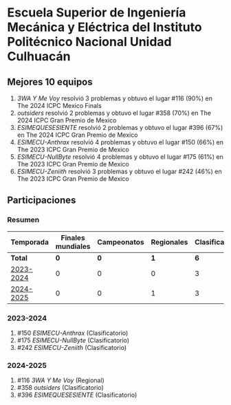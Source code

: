 # Escuela Superior de Ingeniería Mecánica y Eléctrica del Instituto Politécnico Nacional Unidad Culhuacán

## Mejores 10 equipos

1. _3WA Y Me Voy_ resolvió 3 problemas y obtuvo el lugar #116 (90%) en The 2024 ICPC Mexico Finals
1. _outsiders_ resolvió 2 problemas y obtuvo el lugar #358 (70%) en The 2024 ICPC Gran Premio de Mexico
1. _ESIMEQUESESIENTE_ resolvió 2 problemas y obtuvo el lugar #396 (67%) en The 2024 ICPC Gran Premio de Mexico
1. _ESIMECU-Anthrax_ resolvió 4 problemas y obtuvo el lugar #150 (66%) en The 2023 ICPC Gran Premio de Mexico
1. _ESIMECU-NullByte_ resolvió 4 problemas y obtuvo el lugar #175 (61%) en The 2023 ICPC Gran Premio de Mexico
1. _ESIMECU-Zeniith_ resolvió 3 problemas y obtuvo el lugar #242 (46%) en The 2023 ICPC Gran Premio de Mexico

## Participaciones

### Resumen

| Temporada | Finales mundiales | Campeonatos | Regionales | Clasificatorios | Equipos |
| --- | --- | --- | --- | --- | --- |
| **Total** | **0** | **0** | **1** | **6** | **6** |
| [2023-2024](#2023-2024) | 0 | 0 | 0 | 3 | 3 |
| [2024-2025](#2024-2025) | 0 | 0 | 1 | 3 | 3 |

### 2023-2024

1. #150 _ESIMECU-Anthrax_ (Clasificatorio)
1. #175 _ESIMECU-NullByte_ (Clasificatorio)
1. #242 _ESIMECU-Zeniith_ (Clasificatorio)

### 2024-2025

1. #116 _3WA Y Me Voy_ (Regional)
1. #358 _outsiders_ (Clasificatorio)
1. #396 _ESIMEQUESESIENTE_ (Clasificatorio)



